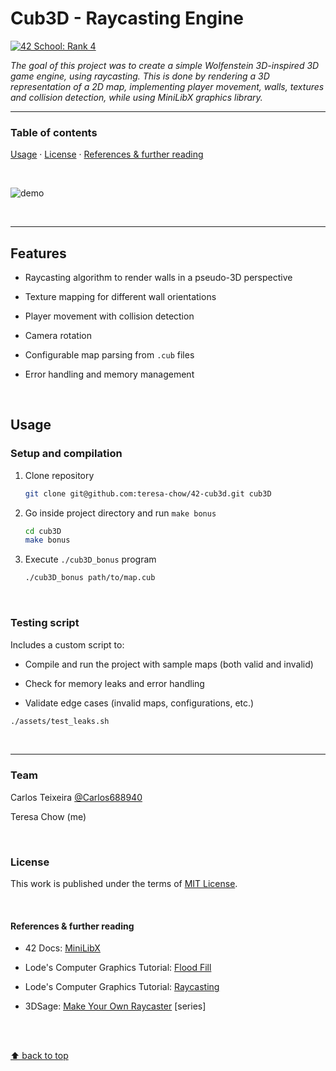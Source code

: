 # Cub3D - Raycasting Engine
[![42 School: Rank 4](https://img.shields.io/badge/42%20School-Rank%204-%2315bbbb)](https://www.42network.org/)

_The goal of this project was to create a simple Wolfenstein 3D-inspired 3D game engine, using raycasting. This is done by rendering a 3D representation of a 2D map, implementing player movement, walls, textures and collision detection, while using MiniLibX graphics library._

___


### Table of contents
[Usage](#usage) · [License](#license) · [References & further reading](#references--further-reading)

</br>

![demo](assets/cub3D.gif)

</br>

___

## Features

- Raycasting algorithm to render walls in a pseudo-3D perspective

- Texture mapping for different wall orientations

- Player movement with collision detection

- Camera rotation

- Configurable map parsing from `.cub` files

- Error handling and memory management

</br>

## Usage
### Setup and compilation

1. Clone repository
    ```bash
    git clone git@github.com:teresa-chow/42-cub3d.git cub3D
    ```

2. Go inside project directory and run `make bonus`
    ```bash
    cd cub3D
    make bonus
    ```

3. Execute `./cub3D_bonus` program
    ```bash
    ./cub3D_bonus path/to/map.cub
    ```

</br>

### Testing script
Includes a custom script to:

- Compile and run the project with sample maps (both valid and invalid)

- Check for memory leaks and error handling

- Validate edge cases (invalid maps, configurations, etc.)

```bash
./assets/test_leaks.sh
```

</br>

___

### Team

Carlos Teixeira [@Carlos688940](https://github.com/Carlos688940)

Teresa Chow (me)

</br>

### License
This work is published under the terms of [MIT License](./LICENSE).

</br>

#### References & further reading

- 42 Docs: [MiniLibX](https://harm-smits.github.io/42docs/libs/minilibx.html)

- Lode's Computer Graphics Tutorial: [Flood Fill](https://lodev.org/cgtutor/floodfill.html)

- Lode's Computer Graphics Tutorial: [Raycasting](https://lodev.org/cgtutor/raycasting.html)

- 3DSage: [Make Your Own Raycaster](https://www.youtube.com/watch?v=gYRrGTC7GtA) [series]

</br></br>

[⬆ back to top](#cub3d---raycasting-engine)
